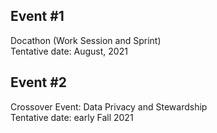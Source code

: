 ## Event #1

Docathon (Work Session and Sprint)   
Tentative date: August, 2021  

## Event #2

Crossover Event: Data Privacy and Stewardship  
Tentative date: early Fall 2021   
